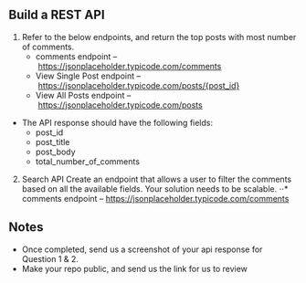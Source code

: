 ## Build a REST API


1. Refer to the below endpoints, and return the top posts with most number of comments. 
	- comments endpoint – https://jsonplaceholder.typicode.com/comments
	-  View Single Post endpoint – https://jsonplaceholder.typicode.com/posts/{post_id}
	-  View All Posts endpoint – https://jsonplaceholder.typicode.com/posts

- The API response should have the following fields: 
	- post_id 
	- post_title
	- post_body 
	- total_number_of_comments


2. Search API 
Create an endpoint that allows a user to filter the comments based on all the available fields. Your solution needs to be scalable. 
⋅⋅* comments endpoint – https://jsonplaceholder.typicode.com/comments

## Notes

- Once completed, send us a screenshot of your api response for Question 1 & 2. 
- Make your repo public, and send us the link for us to review